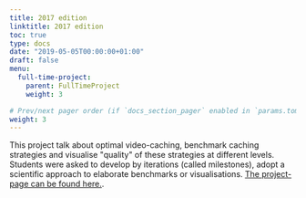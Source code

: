 ```yaml
---
title: 2017 edition
linktitle: 2017 edition
toc: true
type: docs
date: "2019-05-05T00:00:00+01:00"
draft: false
menu:
  full-time-project:
    parent: FullTimeProject
    weight: 3

# Prev/next pager order (if `docs_section_pager` enabled in `params.toml`)
weight: 3
---
```


This project talk about optimal video-caching, benchmark caching strategies and visualise "quality" of these strategies at different levels. Students were asked to develop by iterations (called milestones), adopt a scientific approach to elaborate benchmarks or visualisations. [The project-page can be found here.](https://ttben.github.io/PS5-F_1718/).